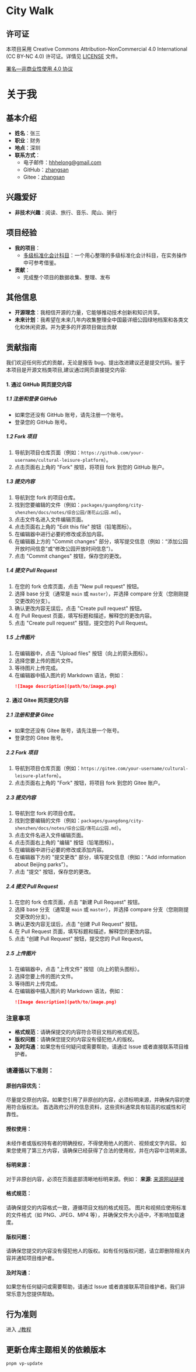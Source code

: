 # City Walk

## 许可证
本项目采用 Creative Commons Attribution-NonCommercial 4.0 International (CC BY-NC 4.0) 许可证。详情见 [LICENSE](LICENSE) 文件。

[署名—非商业性使用 4.0 协议](https://creativecommons.org/licenses/by-nc/4.0/legalcode.zh-hans)



# 关于我

## 基本介绍
- **姓名**：张三
- **职业**：财务
- **地点**：深圳
- **联系方式**：
  - 电子邮件：hhhelong@gmail.com
  - GitHub：[zhangsan](https://github.com/sunshang-hl)
  - Gitee：[zhangsan](https://gitee.com/hhhelong)

## 兴趣爱好

- **非技术兴趣**：阅读、旅行、音乐、爬山、骑行

## 项目经验
- **我的项目**：
  - [多级标准化会计科目](https://gitee.com/hhhelong/Accounting-Title)：一个用心整理的多级标准化会计科目，在实务操作中可参考借鉴。
- **贡献**：
  - 完成整个项目的数据收集、整理、发布


## 其他信息
- **开源理念**：我相信开源的力量，它能够推动技术创新和知识共享。
- **未来计划**：我希望在未来几年内收集整理全中国最详细公园绿地档案和各类文化和休闲资源。并为更多的开源项目做出贡献 

## 贡献指南
我们欢迎任何形式的贡献，无论是报告 bug、提出改进建议还是提交代码。鉴于本项目是开源文档类项目,建议通过网页直接提交内容:

#### 1. 通过 GitHub 网页提交内容

##### 1.1 注册和登录 GitHub
- 如果您还没有 GitHub 账号，请先注册一个账号。
- 登录您的 GitHub 账号。

##### 1.2 Fork 项目
1. 导航到项目仓库页面（例如：`https://github.com/your-username/cultural-leisure-platform`）。
2. 点击页面右上角的 "Fork" 按钮，将项目 fork 到您的 GitHub 账户。

##### 1.3 提交内容
1. 导航到您 fork 的项目仓库。
2. 找到您要编辑的文件（例如：`packages/guangdong/city-shenzhen/docs/notes/综合公园/莲花山公园.md`）。
3. 点击文件名进入文件编辑页面。
4. 点击页面右上角的 "Edit this file" 按钮（铅笔图标）。
5. 在编辑器中进行必要的修改或添加内容。
6. 在编辑器上方的 "Commit changes" 部分，填写提交信息（例如：“添加公园开放时间信息”或“修改公园开放时间信息”）。
7. 点击 "Commit changes" 按钮，保存您的更改。

##### 1.4 提交 Pull Request
1. 在您的 fork 仓库页面，点击 "New pull request" 按钮。
2. 选择 base 分支（通常是 `main` 或 `master`），并选择 compare 分支（您刚刚提交更改的分支）。
3. 确认更改内容无误后，点击 "Create pull request" 按钮。
4. 在 Pull Request 页面，填写标题和描述，解释您的更改内容。
5. 点击 "Create pull request" 按钮，提交您的 Pull Request。

##### 1.5 上传图片
1. 在编辑器中，点击 "Upload files" 按钮（向上的箭头图标）。
2. 选择您要上传的图片文件。
3. 等待图片上传完成。
4. 在编辑器中插入图片的 Markdown 语法，例如：
   ```markdown
   ![Image description](path/to/image.png)
   ```

#### 2. 通过 Gitee 网页提交内容

##### 2.1 注册和登录 Gitee
- 如果您还没有 Gitee 账号，请先注册一个账号。
- 登录您的 Gitee 账号。

##### 2.2 Fork 项目
1. 导航到项目仓库页面（例如：`https://gitee.com/your-username/cultural-leisure-platform`）。
2. 点击页面右上角的 "Fork" 按钮，将项目 fork 到您的 Gitee 账户。

##### 2.3 提交内容
1. 导航到您 fork 的项目仓库。
2. 找到您要编辑的文件（例如：`packages/guangdong/city-shenzhen/docs/notes/综合公园/莲花山公园.md`）。
3. 点击文件名进入文件编辑页面。
4. 点击页面右上角的 "编辑" 按钮（铅笔图标）。
5. 在编辑器中进行必要的修改或添加内容。
6. 在编辑器下方的 "提交更改" 部分，填写提交信息（例如：“Add information about Beijing parks”）。
7. 点击 "提交" 按钮，保存您的更改。

##### 2.4 提交 Pull Request
1. 在您的 fork 仓库页面，点击 "新建 Pull Request" 按钮。
2. 选择 base 分支（通常是 `main` 或 `master`），并选择 compare 分支（您刚刚提交更改的分支）。
3. 确认更改内容无误后，点击 "创建 Pull Request" 按钮。
4. 在 Pull Request 页面，填写标题和描述，解释您的更改内容。
5. 点击 "创建 Pull Request" 按钮，提交您的 Pull Request。

##### 2.5 上传图片
1. 在编辑器中，点击 "上传文件" 按钮（向上的箭头图标）。
2. 选择您要上传的图片文件。
3. 等待图片上传完成。
4. 在编辑器中插入图片的 Markdown 语法，例如：
   ```markdown
   ![Image description](path/to/image.png)
   ```

### 注意事项
- **格式规范**：请确保提交的内容符合项目文档的格式规范。
- **版权问题**：请确保您提交的内容没有侵犯他人的版权。
- **及时沟通**：如果您有任何疑问或需要帮助，请通过 Issue 或者直接联系项目维护者。




### 请遵循以下准则：

#### 原创内容优先：
尽量提交原创内容。如果您引用了非原创的内容，必须标明来源，并确保内容的使用符合版权法。
首选政府公开的信息资料，这些资料通常具有较高的权威性和可靠性。
#### 授权使用：
未经作者或版权持有者的明确授权，不得使用他人的图片、视频或文字内容。
如果您使用了第三方内容，请确保已经获得了合法的使用权，并在内容中注明来源。
#### 标明来源：
对于非原创内容，必须在页面底部清晰地标明来源。例如：
**来源**: [来源网站链接](URL)
#### 格式规范：
请确保提交的内容格式一致，遵循项目文档的格式规范。
图片和视频应使用标准的文件格式（如 PNG、JPEG、MP4 等），并确保文件大小适中，不影响加载速度。
#### 版权问题：
请确保您提交的内容没有侵犯他人的版权。如有任何版权问题，请立即删除相关内容并通知项目维护者。
#### 及时沟通：
如果您有任何疑问或需要帮助，请通过 Issue 或者直接联系项目维护者。我们非常乐意为您提供帮助。



## 行为准则



进入 [./教程](./教程/README.md)

## 更新仓库主题相关的依赖版本

```sh
pnpm vp-update
```
